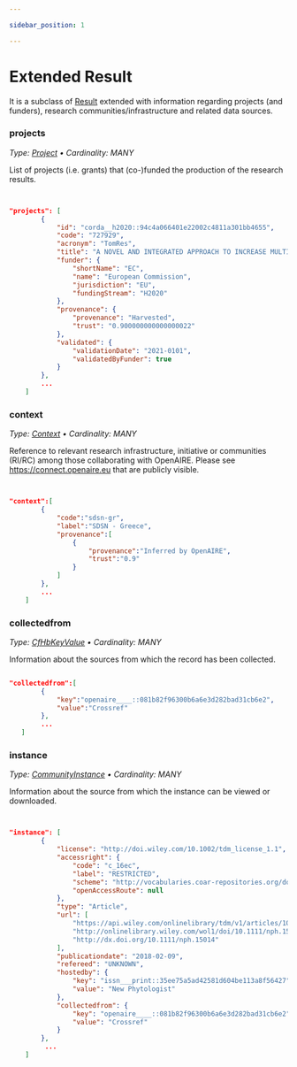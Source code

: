 ```yaml
---

sidebar_position: 1

---
```



# Extended Result


It is a subclass of [Result](../../data-model/entities/result) extended with information regarding projects (and funders), research communities/infrastructure and related data sources.



### projects

_Type: [Project](project.md)  &bull; Cardinality: MANY_


List of projects (i.e. grants) that (co-)funded the production of the research results.


```json


"projects": [
        {
            "id": "corda__h2020::94c4a066401e22002c4811a301bb4655",
            "code": "727929",
            "acronym": "TomRes",
            "title": "A NOVEL AND INTEGRATED APPROACH TO INCREASE MULTIPLE AND COMBINED STRESS TOLERANCE IN PLANTS USING TOMATO AS A MODEL",
            "funder": {
                "shortName": "EC",
                "name": "European Commission",
                "jurisdiction": "EU",
                "fundingStream": "H2020"
            },
            "provenance": {
                "provenance": "Harvested",
                "trust": "0.900000000000000022"
            },
            "validated": {
                "validationDate": "2021-0101",
                "validatedByFunder": true
            }
        },
        ...
    ]

```

### context

_Type: [Context](./context) &bull; Cardinality: MANY_


Reference to relevant research infrastructure, initiative or communities (RI/RC) among those collaborating with OpenAIRE. Please see https://connect.openaire.eu that are publicly visible.


```json


"context":[
        {
            "code":"sdsn-gr",
            "label":"SDSN - Greece",
            "provenance":[
                {
                    "provenance":"Inferred by OpenAIRE",
                    "trust":"0.9"
                }
            ]
        },
        ...
    ] 

```



### collectedfrom

_Type: [CfHbKeyValue](./cfhb) &bull; Cardinality: MANY_


Information about the sources from which the record has been collected.


```json

"collectedfrom":[
        {
            "key":"openaire____::081b82f96300b6a6e3d282bad31cb6e2",
            "value":"Crossref"
        },
        ...    
   ]

```


### instance

_Type: [CommunityInstance](./communityInstance) &bull; Cardinality: MANY_

Information about the source from which the instance can be viewed or downloaded.

```json


"instance": [
        {
            "license": "http://doi.wiley.com/10.1002/tdm_license_1.1",
            "accessright": {
                "code": "c_16ec",
                "label": "RESTRICTED",
                "scheme": "http://vocabularies.coar-repositories.org/documentation/access_rights/",
                "openAccessRoute": null
            },
            "type": "Article",
            "url": [
                "https://api.wiley.com/onlinelibrary/tdm/v1/articles/10.1111%2Fnph.15014",
                "http://onlinelibrary.wiley.com/wol1/doi/10.1111/nph.15014/fullpdf",
                "http://dx.doi.org/10.1111/nph.15014"
            ],
            "publicationdate": "2018-02-09",
            "refereed": "UNKNOWN",
            "hostedby": {
                "key": "issn___print::35ee75a5ad42581d604be113a8f56427",
                "value": "New Phytologist"
            },
            "collectedfrom": {
                "key": "openaire____::081b82f96300b6a6e3d282bad31cb6e2",
                "value": "Crossref"
            }
        },
         ...
    ]


```
